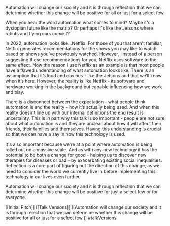 Automation will change our society and it is through reflection that we can determine whether this change will be positive for all or just for a select few.

When you hear the word automation what comes to mind? Maybe it's a dystopian future like the matrix? Or perhaps it's like the Jetsons where robots and flying cars coexist?

In 2022, automation looks like…Netflix. For those of you that aren't familiar, Netflix generates recommendations for the shows you may like to watch based on shows you’ve previously watched. However,  instead of a person suggesting these recommendations for you, Netflix uses software to the same effect. Now the reason I use Netflix as an example is that most people have a flawed understanding of what automation looks like. There is an assumption that it’s loud and obvious - like the Jetsons and that we’ll know when it’s here. However, the reality is like Netflix - its software and hardware working in the background but capable influencing how we work and play.

There is a disconnect between the expectation - what people think automation is and the reality - how it’s actually being used. And when this reality doesn't line up with our internal definitions the end result is uncertainty. This is in part why this talk is so important - people are not sure about what automation is and they are unclear about how it will affect their friends, their families and themselves. Having this understanding is crucial so that we can have a say in how this technology is used.

It's also important because we're at a point where automation is being rolled out on a massive scale. And as with any new technology it has the potential to be both a change for good - helping us to discover new therapies for diseases or bad - by exacerbating existing social inequalities. Reflection is a core part of figuring out the direction of this change, as we need to consider the world we currently live in before implementing this technology in our lives even further.

Automation will change our society and it is through reflection that we can determine whether this change will be positive for just a select few or for everyone.

[[Initial Pitch]] [[Talk Versions]] [[Automation will change our society and it is through relection that we can determine whether this change will be positive for all or just for a select few.]]
#talkVersions 
